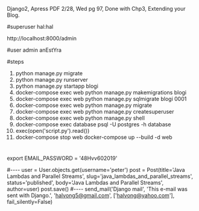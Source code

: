 Django2, Apress PDF
2/28, Wed
pg 97, Done with Chp3, Extending your Blog. 


#superuser
hal:hal

http://localhost:8000/admin

#user
admin
anEstYra

#steps
1. python manage.py migrate
2. python manage.py runserver
3. python manage.py startapp blogi
4. docker-compose exec web python manage.py makemigrations blogi 
5. docker-compose exec web python manage.py sqlmigrate blogi 0001
6. docker-compose exec web python manage.py migrate
7. docker-compose exec web python manage.py createsuperuser 
8. docker-compose exec web python manage.py shell 
9. docker-compose exec database psql -U postgres -h database
10. exec(open('script.py').read())
11. docker-compose stop web
    docker-compose up --build -d web


#
export EMAIL_PASSWORD = '48Hvv602019'

#----
user = User.objects.get(username='peter')
post = Post(title='Java Lambdas and Parallel Streams', slug='java_lambdas_and_parallel_streams', status='published', body='Java Lambdas and Parallel Streams', author=user)
post.save()
#----
send_mail('Django mail', 'This e-mail was sent with Django.', 'halvong5@gmail.com', ['halvong@yahoo.com'], fail_silently=False)
